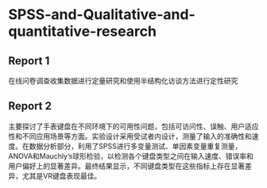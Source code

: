 # SPSS-and-Qualitative-and-quantitative-research

## Report 1

在线问卷调查收集数据进行定量研究和使用半结构化访谈方法进行定性研究

## Report 2

主要探讨了手表键盘在不同环境下的可用性问题，包括可访问性、误触、用户适应性和不同应用场景等方面。实验设计采用受试者内设计，测量了输入的准确性和速度。在数据分析部分，利用了SPSS进行多变量测试、单因素变量重复测量，ANOVA和Mauchly’s球形检验，以检测各个键盘类型之间在输入速度、错误率和用户偏好上的显著差异。最终结果显示，不同键盘类型在这些指标上存在显著差异，尤其是VR键盘表现最佳。

